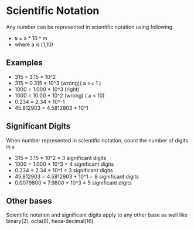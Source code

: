 # Scientific Notation

Any number can be represented in scientific notation using following
- `N` = a * 10 ^ m
- where a is [1,10)


## Examples
- 315 = 3.15 * 10^2 
- 315 = 0.315 * 10^3 (wrong)( a >= 1 )
- 1000 = 1.000 * 10^3 (right)
- 1000 = 10.00 * 10^2 (wrong) ( a < 10)
- 0.234 = 2.34 * 10^-1
- 45.812903 = 4.5812903 * 10^1

## Significant Digits
When number represented in scientific notation, count the number of digits in `a`
- 315 = 3.15 * 10^2 = 3 significant digits
- 1000 = 1.000 * 10^3 = 4 significant digits
- 0.234 = 2.34 * 10^1 = 3 significant digits
- 45.812903 = 4.5812903 * 10^1 = 8 significant digits
- 0.0079800 = 7.9800 * 10^3 = 5 significant digits


## Other bases
Scientific notation and significant digits apply to any other base as well like binary(2), octa(8), hexa-decimal(16)